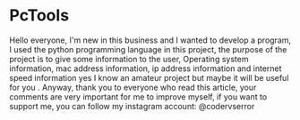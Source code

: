 # PcTools
Hello everyone, I'm new in this business and I wanted to develop a program, I used the python programming language in this project, the purpose of the project is to give some information to the user, Operating system information, mac address information, ip address information and internet speed information yes I know an amateur project but maybe it will be useful for you . Anyway, thank you to everyone who read this article, your comments are very important for me to improve myself, if you want to support me, you can follow my instagram account: @codervserror
